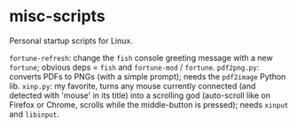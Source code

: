 # misc-scripts
Personal startup scripts for Linux.

`fortune-refresh`: change the `fish` console greeting message with a new `fortune`; obvious deps = `fish` and `fortune-mod` / `fortune`.
`pdf2png.py`: converts PDFs to PNGs (with a simple prompt); needs the `pdf2image` Python lib.
`xinp.py`: my favorite, turns any mouse currently connected (and detected with 'mouse' in its title) into a scrolling god (auto-scroll like on Firefox or Chrome, scrolls while the middle-button is pressed); needs `xinput` and `libinput`.
